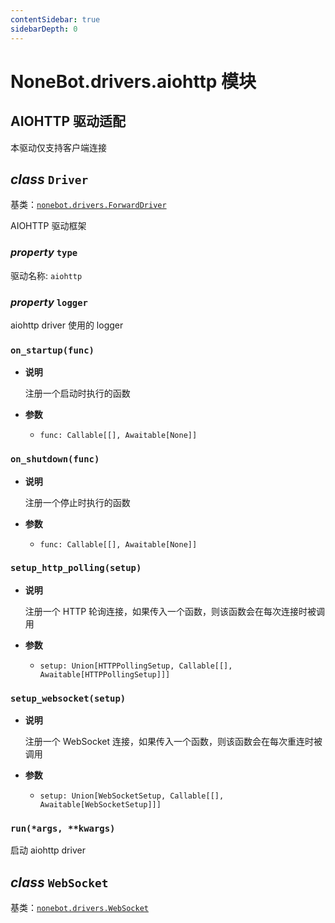 ```yaml
---
contentSidebar: true
sidebarDepth: 0
---
```


# NoneBot.drivers.aiohttp 模块

## AIOHTTP 驱动适配

本驱动仅支持客户端连接


##  _class_ `Driver`

基类：[`nonebot.drivers.ForwardDriver`](README.md#nonebot.drivers.ForwardDriver)

AIOHTTP 驱动框架


###  _property_ `type`

驱动名称: `aiohttp`


###  _property_ `logger`

aiohttp driver 使用的 logger


### `on_startup(func)`


* **说明**

    注册一个启动时执行的函数



* **参数**

    
    * `func: Callable[[], Awaitable[None]]`



### `on_shutdown(func)`


* **说明**

    注册一个停止时执行的函数



* **参数**

    
    * `func: Callable[[], Awaitable[None]]`



### `setup_http_polling(setup)`


* **说明**

    注册一个 HTTP 轮询连接，如果传入一个函数，则该函数会在每次连接时被调用



* **参数**

    
    * `setup: Union[HTTPPollingSetup, Callable[[], Awaitable[HTTPPollingSetup]]]`



### `setup_websocket(setup)`


* **说明**

    注册一个 WebSocket 连接，如果传入一个函数，则该函数会在每次重连时被调用



* **参数**

    
    * `setup: Union[WebSocketSetup, Callable[[], Awaitable[WebSocketSetup]]]`



### `run(*args, **kwargs)`

启动 aiohttp driver


##  _class_ `WebSocket`

基类：[`nonebot.drivers.WebSocket`](README.md#nonebot.drivers.WebSocket)
